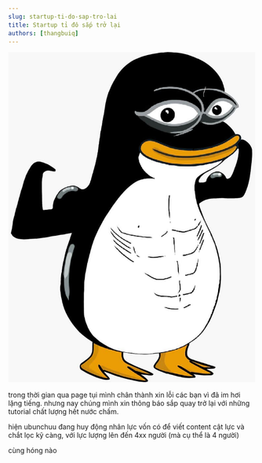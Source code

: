 ```yaml
---
slug: startup-ti-do-sap-tro-lai
title: Startup tỉ đô sắp trở lại
authors: [thangbuiq]
---
```


![](./cover.jpg)

trong thời gian qua page tụi mình chân thành xin lỗi các bạn vì đã im hơi lặng tiếng. nhưng nay chúng mình xin thông báo sắp quay trở lại với những tutorial chất lượng hết nước chấm. 

<!-- truncate -->

hiện ubunchuu đang huy động nhân lực vốn có để viết content cật lực và chắt lọc kỹ càng, với lực lượng lên đến 4xx người (mà cụ thể là 4 người)

cùng hóng nào
